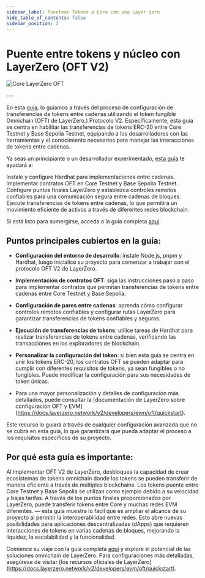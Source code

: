 ```yaml
---
sidebar_label: Puentear Tokens a Core con una Layer zero
hide_table_of_contents: false
sidebar_position: 2
---
```


# Puente entre tokens y núcleo con LayerZero (OFT V2)

![Core LayerZero OFT](https://github.com/user-attachments/assets/ac7382c0-6825-4fb8-91c2-5e022a2eca66)

---&#x20;

En esta [guía](https://github.com/coredao-org/LZ-OFT-V2-Core-Guide), lo guiamos a través del proceso de configuración de transferencias de tokens entre cadenas utilizando el token fungible Omnichain (OFT) de LayerZero.) Protocolo V2. Específicamente, esta guía se centra en habilitar las transferencias de tokens ERC-20 entre Core Testnet y Base Sepolia Testnet, equipando a los desarrolladores con las herramientas y el conocimiento necesarios para manejar las interacciones de tokens entre cadenas.

Ya seas un principiante o un desarrollador experimentado, [esta guía](https://github.com/coredao-org/LZ-OFT-V2-Core-Guide) te ayudará a:

Instale y configure Hardhat para implementaciones entre cadenas.
Implementar contratos OFT en Core Testnet y Base Sepolia Testnet.
Configure puntos finales LayerZero y establezca controles remotos confiables para una comunicación segura entre cadenas de bloques.
Ejecute transferencias de tokens entre cadenas, lo que permitirá un movimiento eficiente de activos a través de diferentes redes blockchain.

Si está listo para sumergirse, acceda a la guía completa [aquí](https://github.com/coredao-org/LZ-OFT-V2-Core-Guide).

## Puntos principales cubiertos en la guía:

- **Configuración del entorno de desarrollo**: instale Node.js, pnpm y Hardhat, luego inicialice su proyecto para comenzar a trabajar con el protocolo OFT V2 de LayerZero.

- **Implementación de contratos OFT**: siga las instrucciones paso a paso para implementar contratos que permitan transferencias de tokens entre cadenas entre Core Testnet y Base Sepolia.

- **Configuración de pares entre cadenas**: aprenda cómo configurar controles remotos confiables y configurar rutas LayerZero para garantizar transferencias de tokens confiables y seguras.

- **Ejecución de transferencias de tokens**: utilice tareas de Hardhat para realizar transferencias de tokens entre cadenas, verificando las transacciones en los exploradores de blockchain.

- **Personalizar la configuración del token**: si bien esta guía se centra en unir los tokens ERC-20, los contratos OFT se pueden adaptar para cumplir con diferentes requisitos de tokens, ya sean fungibles o no fungibles. Puede modificar la configuración para sus necesidades de token únicas.

- Para una mayor personalización y detalles de configuración más detallados, puede consultar la [documentación de LayerZero sobre configuración OFT y EVM] (https://docs.layerzero.network/v2/developers/evm/oft/quickstart).

Este recurso lo guiará a través de cualquier configuración avanzada que no se cubra en esta guía, lo que garantizará que pueda adaptar el proceso a los requisitos específicos de su proyecto.

## Por qué esta guía es importante:

Al implementar OFT V2 de LayerZero, desbloquea la capacidad de crear ecosistemas de tokens omnichain donde los tokens se pueden transferir de manera eficiente a través de múltiples blockchains. Los tokens puente entre Core Testnet y Base Sepolia se utilizan como ejemplo debido a su velocidad y bajas tarifas. A través de los puntos finales proporcionados por LayerZero, puede transferir tokens entre Core y muchas redes EVM diferentes. — esta guía muestra lo fácil que es ampliar el alcance de su proyecto al permitir la interoperabilidad entre redes. Esto abre nuevas posibilidades para aplicaciones descentralizadas (dApps) que requieren interacciones de tokens en varias cadenas de bloques, mejorando la liquidez, la escalabilidad y la funcionalidad.

Comience su viaje con la guía completa [aquí](https://github.com/coredao-org/LZ-OFT-V2-Core-Guide) y explore el potencial de las soluciones omnichain de LayerZero. Para configuraciones más detalladas, asegúrese de visitar [los recursos oficiales de LayerZero] (https://docs.layerzero.network/v2/developers/evm/oft/quickstart).
